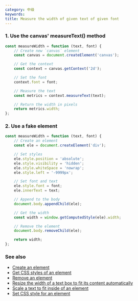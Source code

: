 ```yaml
---
category: 中级
keywords:
title: Measure the width of given text of given font
---
```


### 1. Use the canvas' measureText() method

```js
const measureWidth = function (text, font) {
    // Create new `canvas` element
    const canvas = document.createElement('canvas');

    // Get the context
    const context = canvas.getContext('2d');

    // Set the font
    context.font = font;

    // Measure the text
    const metrics = context.measureText(text);

    // Return the width in pixels
    return metrics.width;
};
```

### 2. Use a fake element

```js
const measureWidth = function (text, font) {
    // Create an element
    const ele = document.createElement('div');

    // Set styles
    ele.style.position = 'absolute';
    ele.style.visibility = 'hidden';
    ele.style.whiteSpace = 'nowrap';
    ele.style.left = '-9999px';

    // Set font and text
    ele.style.font = font;
    ele.innerText = text;

    // Append to the body
    document.body.appendChild(ele);

    // Get the width
    const width = window.getComputedStyle(ele).width;

    // Remove the element
    document.body.removeChild(ele);

    return width;
};
```

### See also

-   [Create an element](/create-an-element)
-   [Get CSS styles of an element](/get-css-styles-of-an-element)
-   [Remove an element](/remove-an-element)
-   [Resize the width of a text box to fit its content automatically](/resize-the-width-of-a-text-box-to-fit-its-content-automatically)
-   [Scale a text to fit inside of an element](/scale-a-text-to-fit-inside-of-an-element)
-   [Set CSS style for an element](/set-css-style-for-an-element)
